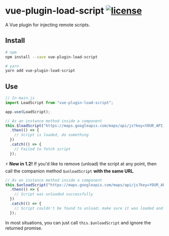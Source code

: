 # vue-plugin-load-script [![license](https://img.shields.io/github/license/tserkov/vue-plugin-load-script.svg)]()

A Vue plugin for injecting remote scripts.

## Install

```bash
# npm
npm install --save vue-plugin-load-script
```

```bash
# yarn
yarn add vue-plugin-load-script
```

## Use

```javascript
// In main.js
import LoadScript from "vue-plugin-load-script";

app.use(LoadScript);
```

```javascript
// As an instance method inside a component
this.$loadScript("https://maps.googleapis.com/maps/api/js?key=YOUR_API_KEY")
  .then(() => {
    // Script is loaded, do something
  })
  .catch(() => {
    // Failed to fetch script
  });
```

:zap: **New in 1.2!**
If you'd like to remove (unload) the script at any point, then call the companion method `$unloadScript` **with the same URL**.

```javascript
// As an instance method inside a component
this.$unloadScript("https://maps.googleapis.com/maps/api/js?key=YOUR_API_KEY")
  .then(() => {
    // Script was unloaded successfully
  })
  .catch(() => {
    // Script couldn't be found to unload; make sure it was loaded and that you passed the same URL
  });
```

In most situations, you can just call `this.$unloadScript` and ignore the returned promise.
